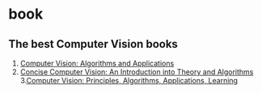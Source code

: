 # book
## The best Computer Vision books
1. [Computer Vision: Algorithms and Applications](https://szeliski.org/Book/drafts/SzeliskiBook_20100903_draft.pdf)
2. [Concise Computer Vision: An Introduction into Theory and Algorithms](https://doc.lagout.org/science/0_Computer%20Science/2_Algorithms/Concise%20Computer%20Vision_%20An%20Introduction%20into%20Theory%20and%20Algorithms%20%5BKlette%202014-01-20%5D.pdf)
3.[Computer Vision: Principles, Algorithms, Applications, Learning](https://doc.lagout.org/science/0_Computer%20Science/2_Algorithms/Computer%20and%20Machine%20Vision_%20Theory%2C%20Algorithms%2C%20Practicalities%20%284th%20ed.%29%20%5BDavies%202012-03-19%5D.pdf)
